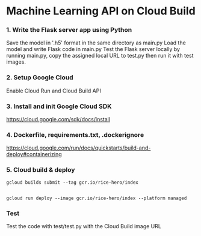 # Machine Learning API on Cloud Build

### 1. Write the Flask server app using Python
Save the model in '.h5' format in the same directory as main.py
Load the model and write Flask code in main.py
Test the Flask server locally by running main.py, copy the assigned local URL to test.py then run it with test images.
### 2. Setup Google Cloud
Enable Cloud Run and Cloud Build API
### 3. Install and init Google Cloud SDK
https://cloud.google.com/sdk/docs/install
### 4. Dockerfile, requirements.txt, .dockerignore
https://cloud.google.com/run/docs/quickstarts/build-and-deploy#containerizing
### 5. Cloud build & deploy
```
gcloud builds submit --tag gcr.io/rice-hero/index
```
```

gcloud run deploy --image gcr.io/rice-hero/index --platform managed
```

### Test
Test the code with test/test.py with the Cloud Build image URL

